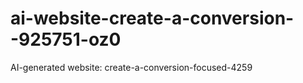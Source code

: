 # ai-website-create-a-conversion--925751-oz0
AI-generated website: create-a-conversion-focused-4259

